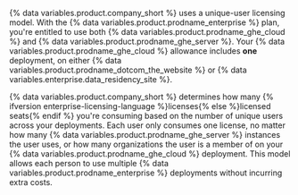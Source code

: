 {% data variables.product.company_short %} uses a unique-user licensing model. With the {% data variables.product.prodname_enterprise %} plan, you're entitled to use both {% data variables.product.prodname_ghe_cloud %} and {% data variables.product.prodname_ghe_server %}. Your {% data variables.product.prodname_ghe_cloud %} allowance includes **one** deployment, on either {% data variables.product.prodname_dotcom_the_website %} or {% data variables.enterprise.data_residency_site %}.

{% data variables.product.company_short %} determines how many {% ifversion enterprise-licensing-language %}licenses{% else %}licensed seats{% endif %} you're consuming based on the number of unique users across your deployments. Each user only consumes one license, no matter how many {% data variables.product.prodname_ghe_server %} instances the user uses, or how many organizations the user is a member of on your {% data variables.product.prodname_ghe_cloud %} deployment. This model allows each person to use multiple {% data variables.product.prodname_enterprise %} deployments without incurring extra costs.
